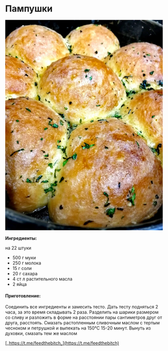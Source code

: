 # Пампушки

![](../../pics/e18deff1-be8e-4c33-aecf-5bfd2e741475.jpg)

**Ингредиенты:**

на 22 штуки

* 500 г муки
* 250 г молока
* 15 г соли
* 20 г сахара
* 4 ст л растительного масла
* 2 яйца

#### Приготовление:

Соединить все ингредиенты и замесить тесто. Дать тесту подняться 2 часа, за это время складывать 2 раза. Разделить на шарики размером со сливу и разложить в форме на расстоянии пары сантиметров друг от друга, расстоять. Смазать растопленным сливочным маслом с тертым чесноком и петрушкой и выпекать на 150°С 15-20 минут. Вынуть из духовки, смазать тем же маслом

[_https://t.me/feedthebitch_](https://t.me/feedthebitch)

